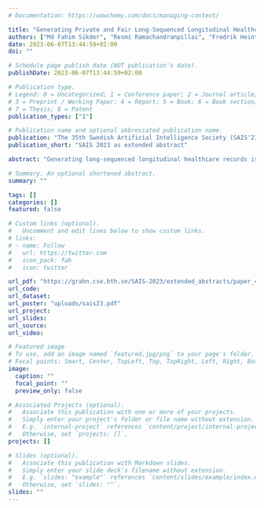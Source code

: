 ```yaml
---
# Documentation: https://wowchemy.com/docs/managing-content/

title: "Generating Private and Fair Long-Sequenced Longitudinal Healthcare Records"
authors: ["Md Fahim Sikder", "Resmi Ramachandranpillai", "Fredrik Heintz"]
date: 2023-06-07T13:44:59+02:00
doi: ""

# Schedule page publish date (NOT publication's date).
publishDate: 2023-06-07T13:44:59+02:00

# Publication type.
# Legend: 0 = Uncategorized; 1 = Conference paper; 2 = Journal article;
# 3 = Preprint / Working Paper; 4 = Report; 5 = Book; 6 = Book section;
# 7 = Thesis; 8 = Patent
publication_types: ["1"]

# Publication name and optional abbreviated publication name.
publication: "The 35th Swedish Artificial Intelligence Society (SAIS'23) Annual Workshop"
publication_short: "SAIS 2023 as extended abstract"

abstract: "Generating long-sequenced longitudinal healthcare records is critical as it has numerous potential applications. Long-sequenced longitudinal data allow us to better understand and find patterns from the data. However, privacy concerns make it challenging to share the data, and real-world data is not bias-free. Generative Adversarial Networks (GAN) have been used to synthesize healthcare records, but the high dimensionality of these data makes them challenging to generate. From these motivations, we are working on a diffusion-based model that is capable of generating long-sequenced, fair, and private healthcare records."

# Summary. An optional shortened abstract.
summary: ""

tags: []
categories: []
featured: false

# Custom links (optional).
#   Uncomment and edit lines below to show custom links.
# links:
# - name: Follow
#   url: https://twitter.com
#   icon_pack: fab
#   icon: twitter

url_pdf: "https://grahn.cse.bth.se/SAIS-2023/extended_abstracts/paper_41.pdf"
url_code:
url_dataset:
url_poster: "uploads/sais23.pdf"
url_project:
url_slides:
url_source:
url_video:

# Featured image
# To use, add an image named `featured.jpg/png` to your page's folder. 
# Focal points: Smart, Center, TopLeft, Top, TopRight, Left, Right, BottomLeft, Bottom, BottomRight.
image:
  caption: ""
  focal_point: ""
  preview_only: false

# Associated Projects (optional).
#   Associate this publication with one or more of your projects.
#   Simply enter your project's folder or file name without extension.
#   E.g. `internal-project` references `content/project/internal-project/index.md`.
#   Otherwise, set `projects: []`.
projects: []

# Slides (optional).
#   Associate this publication with Markdown slides.
#   Simply enter your slide deck's filename without extension.
#   E.g. `slides: "example"` references `content/slides/example/index.md`.
#   Otherwise, set `slides: ""`.
slides: ""
---
```

